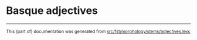 
# Basque adjectives

* * *

<small>This (part of) documentation was generated from [src/fst/morphology/stems/adjectives.lexc](https://github.com/giellalt/lang-eus/blob/main/src/fst/morphology/stems/adjectives.lexc)</small>
